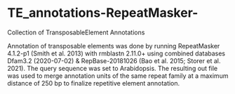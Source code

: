 # TE_annotations-RepeatMasker-
Collection of TransposableElement Annotations

Annotation of transposable elements was done by running RepeatMasker 4.1.2-p1 (Smith et al. 2013) with rmblastn 2.11.0+ using combined databases Dfam3.2 (2020-07-02) & RepBase-20181026 (Bao et al. 2015; Storer et al. 2021). The query sequence was set to Arabidopsis. The resulting out file was used to merge annotation units of the same repeat family at a maximum distance of 250 bp to finalize repetitive element annotation.
